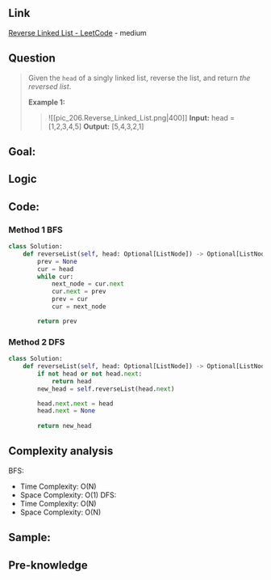 ## Link
[Reverse Linked List - LeetCode](https://leetcode.com/problems/reverse-linked-list/description/) - medium
## Question
>Given the `head` of a singly linked list, reverse the list, and return _the reversed list_.
>
>**Example 1:**
>>![[pic_206.Reverse_Linked_List.png|400]]
>>**Input:** head = [1,2,3,4,5]
>>**Output:** [5,4,3,2,1]
## Goal:

## Logic

## Code:
### Method 1 BFS
```python
class Solution:
    def reverseList(self, head: Optional[ListNode]) -> Optional[ListNode]:
        prev = None
        cur = head
        while cur:
            next_node = cur.next
            cur.next = prev
            prev = cur
            cur = next_node

        return prev
```

### Method 2 DFS
```python
class Solution:
    def reverseList(self, head: Optional[ListNode]) -> Optional[ListNode]:
        if not head or not head.next:
            return head
        new_head = self.reverseList(head.next)

        head.next.next = head
        head.next = None
        
        return new_head
```
## Complexity analysis
BFS:
- Time Complexity: O(N)
- Space Complexity: O(1)
DFS:
- Time Complexity: O(N)
- Space Complexity: O(N)
## Sample: 

## Pre-knowledge
